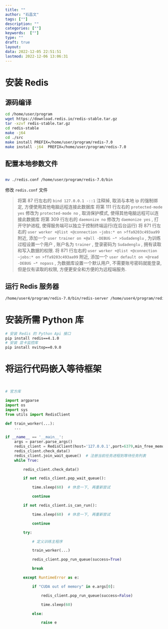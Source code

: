 ```yaml
---
title: ""
author: "石昌文"
tags: [""]
description: ""
categories: [""]
keywords:  [""]
type: ""
draft: true
layout: 
data: 2022-12-05 22:51:51
lastmod: 2022-12-06 13:06:31
---
```


# 安装 Redis

## 源码编译

```bash
cd /home/user/program
wget https://download.redis.io/redis-stable.tar.gz
tar -xzvf redis-stable.tar.gz
cd redis-stable
make -j64
cd ./src
make install PREFIX=/home/user/program/redis-7.0
make install -j64  PREFIX=/home/user/program/redis-7.0

```

## 配置本地参数文件

```bash

mv ./redis.conf /home/user/program/redis-7.0/bin
```

修改 `redis.conf` 文件

> 将第 87 行左右的 `bind 127.0.0.1 -::1` 注释掉, 取消与本地 ip 的强制绑定, 方便使用其他电脑远程连接此数据库
> 将第 111 行左右的 `protected-mode yes` 修改为 `protected-mode no` , 取消保护模式, 使得其他电脑远程可以连接此数据库
> 将第 309 行左右的 `daemonize no` 修改为 `daemonize yes` , 打开守护进程, 使得服务端可以独立于控制终端运行(在后台运行)
> 将 871 行左右的 `user worker +@list +@connection ~jobs:* on >ffa9203c493aa99` 附近, 添加一个 `user trainer on +@all -DEBUG ~* >Sudadenglu` , 为训练过程设置一个用户 , 账户名为 `trainer` , 登录密码为 `Sudadenglu` , 拥有读取和写入数据的权限.
> 将 871 行左右的 `user worker +@list +@connection ~jobs:* on >ffa9203c493aa99` 附近, 添加一个 `user default on +@read -DEBUG ~* nopass` , 为数据库设置一个默认用户, 不需要账号密码就能登录, 但是仅有读取的权限, 方便更安全和方便的为远程端服务.

## 运行 Redis 服务器

```bash
/home/user4/program/redis-7.0/bin/redis-server /home/user4/program/redis-7.0/bin/redis.conf
```

# 安装所需 Python 库

```bash
# 安装 Redis 的 Python Api 接口
pip install redis==4.1.0 
# 安装 显卡监控库
pip install nvitop==0.9.0
```

# 将运行代码嵌入等待框架

```python


# 官方库

import argparse
import os
import sys
from utils import RedisClient

def train_worker(...):
	...

if __name__ == '__main__':
    args = parser.parse_args()
	redis_client = RedisClient(host='127.0.0.1',port=6379,min_free_memory=""20GiB"",password="?",username="trainer")  # 初始化并连接到 Redis 服务端
	redis_client.check_data()
	redis_client.join_wait_queue()  # 注册当前任务进程到等待任务列表
    while True:

        redis_client.check_data()

        if not redis_client.pop_wait_queue():

            time.sleep(60)  # 休息一下, 再重新尝试

            continue

        if not redis_client.is_can_run():

            time.sleep(60)  # 休息一下, 再重新尝试

            continue

        try:

            # 定义训练主程序

            train_worker(...)

            redis_client.pop_run_queue(success=True)

            break

        except RuntimeError as e:

            if "CUDA out of memory" in e.args[0]:

                redis_client.pop_run_queue(success=False)

                time.sleep(60)

            else:

                raise e


```
